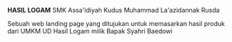 **HASIL LOGAM**
SMK Assa'idiyah Kudus
Muhammad La'azidannak Rusda

Sebuah web landing page yang ditujukan untuk memasarkan hasil produk dari UMKM UD Hasil Logam milik Bapak Syahri Baedowi